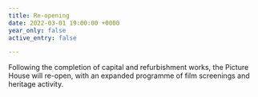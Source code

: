 ```yaml
---
title: Re-opening
date: 2022-03-01 19:00:00 +0000
year_only: false
active_entry: false

---
```

Following the completion of capital and refurbishment works, the Picture House will re-open, with an expanded programme of film screenings and heritage activity.